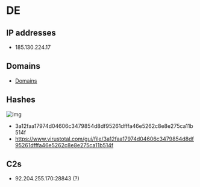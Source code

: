 # DE

## IP addresses

- 185.130.224.17

## Domains

- [Domains](./domains.txt)

## Hashes

![img](https://www.apklab.io/apkicon.png?iconid=a2e48a55b56f844634bc19bfbe509f68682b62b5)

- 3a12faa17974d04606c3479854d8df95261dfffa46e5262c8e8e275ca11b514f
- https://www.virustotal.com/gui/file/3a12faa17974d04606c3479854d8df95261dfffa46e5262c8e8e275ca11b514f

## C2s

- 92.204.255.170:28843 (?)
